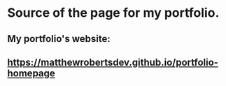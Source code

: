 # Source of the page for my portfolio.
## My portfolio's website:
## https://matthewrobertsdev.github.io/portfolio-homepage
